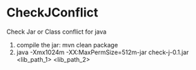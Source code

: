 CheckJConflict
==============

Check Jar or Class conflict for java

1. compile the jar: mvn clean package
2. java -Xmx1024m -XX:MaxPermSize=512m-jar check-j-0.1.jar <lib_path_1> <lib_path_2>
